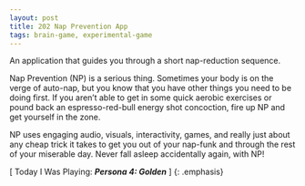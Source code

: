 ```yaml
---
layout: post
title: 202 Nap Prevention App
tags: brain-game, experimental-game
---
```

An application that guides you through a short nap-reduction sequence.

Nap Prevention (NP) is a serious thing.  Sometimes your body is on the verge of auto-nap, but you know that you have other things you need to be doing first. If you aren’t able to get in some quick aerobic exercises or pound back an espresso-red-bull energy shot concoction, fire up NP and get yourself in the zone.

NP uses engaging audio, visuals, interactivity, games, and really just about any cheap trick it takes to get you out of your nap-funk and through the rest of your miserable day.  Never fall asleep accidentally again, with NP!

[ Today I Was Playing: ***Persona 4: Golden*** ]
{: .emphasis}

